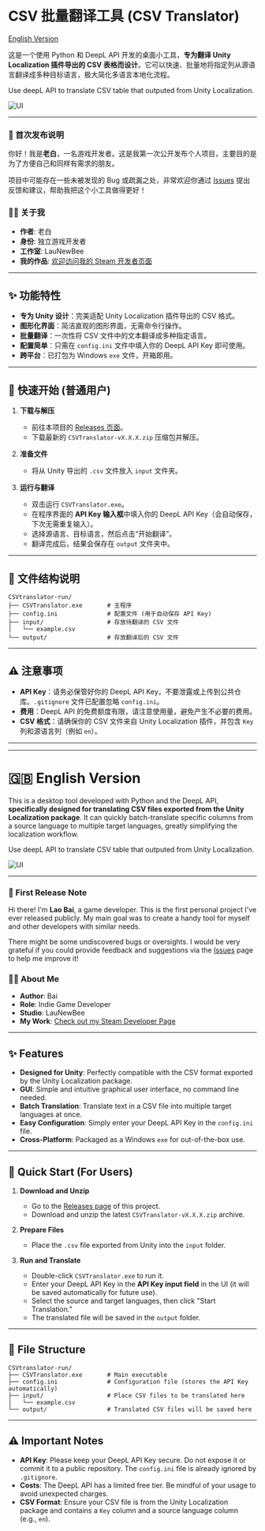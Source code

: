 # CSV 批量翻译工具 (CSV Translator)

[English Version](#-english-version)

这是一个使用 Python 和 DeepL API 开发的桌面小工具，**专为翻译 Unity Localization 插件导出的 CSV 表格而设计**。它可以快速、批量地将指定列从源语言翻译成多种目标语言，极大简化多语言本地化流程。

Use deepL API to translate CSV table that outputed from Unity Localization.

![UI](docs/UIimage.png)

---

### 👋 首次发布说明

你好！我是**老白**，一名游戏开发者。这是我第一次公开发布个人项目，主要目的是为了方便自己和同样有需求的朋友。

项目中可能存在一些未被发现的 Bug 或疏漏之处，非常欢迎你通过 [Issues](https://github.com/siyan12/UnityLocalizationCSVDeepLTranslater/issues) 提出反馈和建议，帮助我把这个小工具做得更好！

### 👨‍💻 关于我

-   **作者**: 老白
-   **身份**: 独立游戏开发者
-   **工作室**: LauNewBee
-   **我的作品**: [欢迎访问我的 Steam 开发者页面](https://store.steampowered.com/developer/LauNewBee)

---

## ✨ 功能特性

-   **专为 Unity 设计**：完美适配 Unity Localization 插件导出的 CSV 格式。
-   **图形化界面**：简洁直观的图形界面，无需命令行操作。
-   **批量翻译**：一次性将 CSV 文件中的文本翻译成多种指定语言。
-   **配置简单**：只需在 `config.ini` 文件中填入你的 DeepL API Key 即可使用。
-   **跨平台**：已打包为 Windows `exe` 文件，开箱即用。

---

## 🚀 快速开始 (普通用户)

1.  **下载与解压**
    -   前往本项目的 [Releases 页面](https://github.com/siyan12/UnityLocalizationCSVDeepLTranslater/releases)。
    -   下载最新的 `CSVTranslator-vX.X.X.zip` 压缩包并解压。

2.  **准备文件**
    -   将从 Unity 导出的 `.csv` 文件放入 `input` 文件夹。

3.  **运行与翻译**
    -   双击运行 `CSVTranslator.exe`。
    -   在程序界面的 **API Key 输入框**中填入你的 DeepL API Key（会自动保存，下次无需重复输入）。
    -   选择源语言、目标语言，然后点击“开始翻译”。
    -   翻译完成后，结果会保存在 `output` 文件夹中。

---

## 📂 文件结构说明

```
CSVtranslator-run/
├── CSVTranslator.exe       # 主程序
├── config.ini              # 配置文件 (用于自动保存 API Key)
├── input/                  # 存放待翻译的 CSV 文件
│   └── example.csv
└── output/                 # 存放翻译后的 CSV 文件
```

---

## ⚠️ 注意事项

-   **API Key**：请务必保管好你的 DeepL API Key，不要泄露或上传到公共仓库。`.gitignore` 文件已配置忽略 `config.ini`。
-   **费用**：DeepL API 的免费额度有限，请注意使用量，避免产生不必要的费用。
-   **CSV 格式**：请确保你的 CSV 文件来自 Unity Localization 插件，并包含 `Key` 列和源语言列（例如 `en`）。

---
---

# 🇬🇧 English Version

This is a desktop tool developed with Python and the DeepL API, **specifically designed for translating CSV files exported from the Unity Localization package**. It can quickly batch-translate specific columns from a source language to multiple target languages, greatly simplifying the localization workflow.

Use deepL API to translate CSV table that outputed from Unity Localization.

![UI](docs/UIimage.png)

---

### 👋 First Release Note

Hi there! I'm **Lao Bai**, a game developer. This is the first personal project I've ever released publicly. My main goal was to create a handy tool for myself and other developers with similar needs.

There might be some undiscovered bugs or oversights. I would be very grateful if you could provide feedback and suggestions via the [Issues](https://github.com/siyan12/UnityLocalizationCSVDeepLTranslater/issues) page to help me improve it!

### 👨‍💻 About Me

-   **Author**: Bai
-   **Role**: Indie Game Developer
-   **Studio**: LauNewBee
-   **My Work**: [Check out my Steam Developer Page](https://store.steampowered.com/developer/LauNewBee)

---

## ✨ Features

-   **Designed for Unity**: Perfectly compatible with the CSV format exported by the Unity Localization package.
-   **GUI**: Simple and intuitive graphical user interface, no command line needed.
-   **Batch Translation**: Translate text in a CSV file into multiple target languages at once.
-   **Easy Configuration**: Simply enter your DeepL API Key in the `config.ini` file.
-   **Cross-Platform**: Packaged as a Windows `exe` for out-of-the-box use.

---

## 🚀 Quick Start (For Users)

1.  **Download and Unzip**
    -   Go to the [Releases page](https://github.com/siyan12/UnityLocalizationCSVDeepLTranslater/releases) of this project.
    -   Download and unzip the latest `CSVTranslator-vX.X.X.zip` archive.

2.  **Prepare Files**
    -   Place the `.csv` file exported from Unity into the `input` folder.

3.  **Run and Translate**
    -   Double-click `CSVTranslator.exe` to run it.
    -   Enter your DeepL API Key in the **API Key input field** in the UI (it will be saved automatically for future use).
    -   Select the source and target languages, then click "Start Translation."
    -   The translated file will be saved in the `output` folder.

---

## 📂 File Structure

```
CSVtranslator-run/
├── CSVTranslator.exe       # Main executable
├── config.ini              # Configuration file (stores the API Key automatically)
├── input/                  # Place CSV files to be translated here
│   └── example.csv
└── output/                 # Translated CSV files will be saved here
```

---

## ⚠️ Important Notes

-   **API Key**: Please keep your DeepL API Key secure. Do not expose it or commit it to a public repository. The `config.ini` file is already ignored by `.gitignore`.
-   **Costs**: The DeepL API has a limited free tier. Be mindful of your usage to avoid unexpected charges.
-   **CSV Format**: Ensure your CSV file is from the Unity Localization package and contains a `Key` column and a source language column (e.g., `en`).